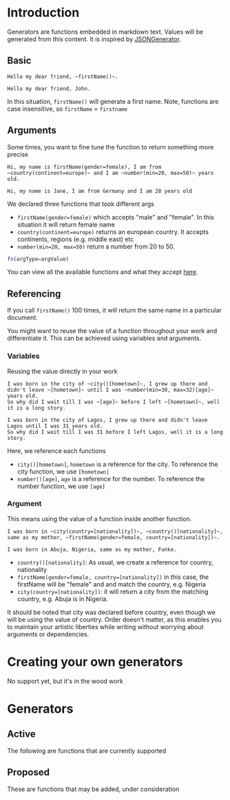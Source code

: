 # Introduction

Generators are functions embedded in markdown text. Values will be generated from this content.
It is inspired by [JSONGenerator](https://www.jsongenerator.io/).

## Basic

```
Hello my dear friend, ~firstName()~.
```
```
Hello my dear friend, John.
```
In this situation, `firstName()` will generate a first name.
Note, functions are case insensitive, so `firstName` = `firstname`

## Arguments
Some times, you want to fine tune the function to return something more precise

```
Hi, my name is firstName(gender=female), I am from ~country(continent=europe)~ and I am ~number(min=20, max=50)~ years old.
```
```
Hi, my name is Jane, I am from Germany and I am 28 years old
```

We declared three functions that took different args

- `firstName(gender=female)` which accepts "male" and "female". In this situation it will return female name
- `country(continent=europe)` returns an european country. It accepts continents, regions (e.g. middle east) etc
- `number(min=20, max=50)` return a number from 20 to 50.

```ts
fn(argType=argValue)
```

You can view all the available functions and what they accept [here](http://story-binder.adeolaade.com/generators).

## Referencing
If you call `firstName()` 100 times, it will return the same name in a particular document.

You might want to reuse the value of a function throughout your work and differentiate it. This can be achieved using variables and arguments.

### Variables

Reusing the value directly in your work

```
I was born in the city of ~city()[hometown]~, I grew up there and didn't leave ~[hometown]~ until I was ~number(min=30, max=32)[age]~ years old.
So why did I wait till I was ~[age]~ before I left ~[hometown]~, well it is a long story.
```
```
I was born in the city of Lagos, I grew up there and didn't leave Lagos until I was 31 years old.
So why did I wait till I was 31 before I left Lagos, well it is a long story.
```
Here, we reference each functions
- `city()[hometown]`, `hometown` is a reference for the city. To reference the city function, we use `[hometown]`
- `number()[age]`, `age` is a reference for the number. To reference the number function, we use `[age]`

### Argument
This means using the value of a function inside another function.

```
I was born in ~city(country=[nationality])~, ~country()[nationality]~, same as my mother, ~firstName(gender=female, country=[nationality])~.
```

```
I was born in Abuja, Nigeria, same as my mother, Funke.
```

- `country()[nationality]`: As usual, we create a reference for country, nationality
- `firstName(gender=female, country=[nationality])` in this case, the firstName will be "female" and and match the country, e.g. Nigeria
- `city(country=[nationality])`: it will return a city from the matching country, e.g. Abuja is in Nigeria.

It should be noted that city was declared before country, even though we will be using the value of country. Order doesn't matter, as this enables you to maintain your artistic liberties while writing without worrying about arguments or dependencies.

# Creating your own generators
No support yet, but it's in the wood work

# Generators

## Active
The following are functions that are currently supported

## Proposed
These are functions that may be added, under consideration
